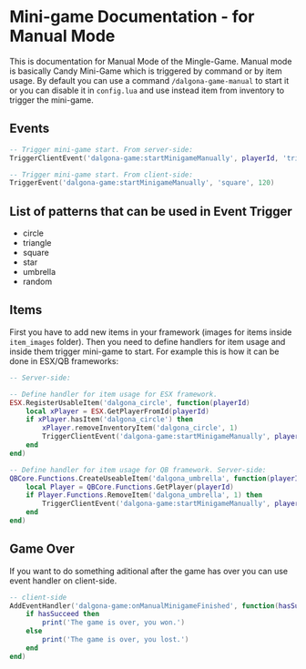 # Mini-game Documentation - for Manual Mode

This is documentation for Manual Mode of the Mingle-Game. Manual mode is basically Candy Mini-Game which is triggered by command or by item usage. By default you can use a command `/dalgona-game-manual` to start it or you can disable it in `config.lua` and use instead item from inventory to trigger the mini-game.

## Events
```lua
-- Trigger mini-game start. From server-side:
TriggerClientEvent('dalgona-game:startMinigameManually', playerId, 'triangle', 120)

-- Trigger mini-game start. From client-side:
TriggerEvent('dalgona-game:startMinigameManually', 'square', 120)
```

## List of patterns that can be used in Event Trigger
- circle
- triangle
- square
- star
- umbrella
- random

## Items
First you have to add new items in your framework (images for items inside `item_images` folder). Then you need to define handlers for item usage and inside them trigger mini-game to start. For example this is how it can be done in ESX/QB frameworks:
```lua
-- Server-side:

-- Define handler for item usage for ESX framework.
ESX.RegisterUsableItem('dalgona_circle', function(playerId)
    local xPlayer = ESX.GetPlayerFromId(playerId)
    if xPlayer.hasItem('dalgona_circle') then
        xPlayer.removeInventoryItem('dalgona_circle', 1)
        TriggerClientEvent('dalgona-game:startMinigameManually', playerId, 'circle', 120)
    end
end)

-- Define handler for item usage for QB framework. Server-side:
QBCore.Functions.CreateUseableItem('dalgona_umbrella', function(playerId)
    local Player = QBCore.Functions.GetPlayer(playerId)
    if Player.Functions.RemoveItem('dalgona_umbrella', 1) then
        TriggerClientEvent('dalgona-game:startMinigameManually', playerId, 'umbrella', 120)
    end
end)
```

## Game Over
If you want to do something aditional after the game has over you can use event handler on client-side.
```lua
-- client-side
AddEventHandler('dalgona-game:onManualMinigameFinished', function(hasSucceed)
    if hasSucceed then
        print('The game is over, you won.')
    else
        print('The game is over, you lost.')
    end
end)
```